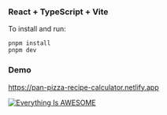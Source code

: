 ### React + TypeScript + Vite

To install and run:

```
pnpm install
pnpm dev
```

### Demo

https://pan-pizza-recipe-calculator.netlify.app

[![Everything Is AWESOME](https://img.youtube.com/vi/CJEoASUMZbI/0.jpg)](https://www.youtube.com/watch?v=CJEoASUMZbI 'Gimme pizza')
